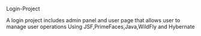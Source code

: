 Login-Project

A login project includes admin panel and user page that allows user to manage user operations Using JSF,PrimeFaces,Java,WildFly and Hybernate
